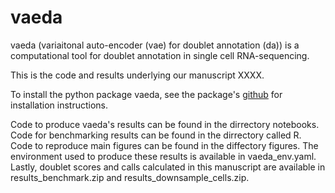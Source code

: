 # vaeda

vaeda (variaitonal auto-encoder (vae) for doublet annotation (da)) is a computational tool for doublet annotation in single cell RNA-sequencing. 

This is the code and results underlying our manuscript XXXX.

To install the python package vaeda, see the package's [github](https://github.com/kostkalab/vaeda) for installation instructions.

Code to produce vaeda's results can be found in the dirrectory notebooks. Code for benchmarking results can be found in the dirrectory called R. Code to reproduce main figures can be found in the diffectory figures. The environment used to produce these results is available in vaeda_env.yaml. Lastly, doublet scores and calls calculated in this manuscript are available in results_benchmark.zip and results_downsample_cells.zip.

